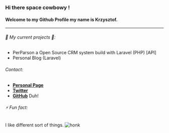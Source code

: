 ### Hi there space cowbowy !
#### Welcome to my Github Profile my name is Krzysztof.
------------------
###### 🤔 My current projects 🤔:
- PerParson a Open Source CRM system build with Laravel (PHP) [API]
- Personal Blog (Laravel)

###### Contact:
- [**Personal Page**](https://kbucz.com)
- [**Twitter**](https://twitter.com/NashPL)
- [**GitHub**](https://github.com/kbuczynski-nashpl) Duh!

###### ⚡ Fun fact: 
I like different sort of things.
![honk](https://i.imgur.com/gX6sVbK.jpg=25x5)

